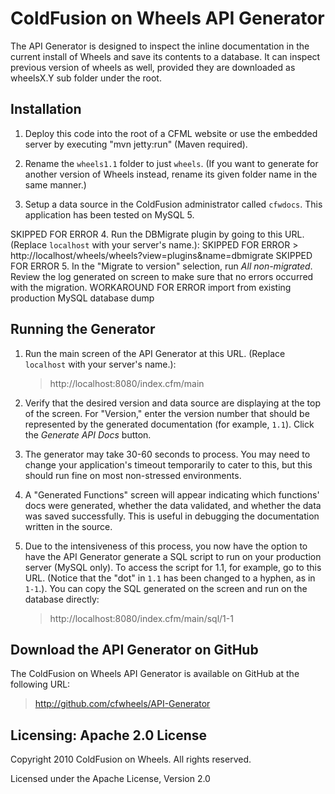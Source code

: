 ColdFusion on Wheels API Generator
==================================

The API Generator is designed to inspect the inline documentation in the current install of Wheels and save its contents to a database.
It can inspect previous version of wheels as well, provided they are downloaded as wheelsX.Y sub folder under the root.

Installation
------------

1.  Deploy this code into the root of a CFML website or use the embedded server by executing "mvn jetty:run" (Maven required).

2.  Rename the `wheels1.1` folder to just `wheels`. (If you want to generate for another version of Wheels instead, rename its given folder name in the same manner.)

3.  Setup a data source in the ColdFusion administrator called `cfwdocs`. This application has been tested on MySQL 5.

SKIPPED FOR ERROR 4.  Run the DBMigrate plugin by going to this URL. (Replace `localhost` with your server's name.):
SKIPPED FOR ERROR > http://localhost/wheels/wheels?view=plugins&name=dbmigrate
SKIPPED FOR ERROR 5.  In the "Migrate to version" selection, run _All non-migrated_. Review the log generated on screen to make sure that no errors occurred with the migration.
WORKAROUND FOR ERROR import from existing production MySQL database dump

Running the Generator
---------------------

1.  Run the main screen of the API Generator at this URL. (Replace `localhost` with your server's name.):
    > http://localhost:8080/index.cfm/main

2.  Verify that the desired version and data source are displaying at the top of the screen. For "Version," enter the version number that should be represented by the generated documentation (for example, `1.1`). Click the _Generate API Docs_ button.

3.  The generator may take 30-60 seconds to process. You may need to change your application's timeout temporarily to cater to this, but this should run fine on most non-stressed environments.

4.  A "Generated Functions" screen will appear indicating which functions' docs were generated, whether the data validated, and whether the data was saved successfully. This is useful in debugging the documentation written in the source.

5.  Due to the intensiveness of this process, you now have the option to have the API Generator generate a SQL script to run on your production server (MySQL only). To access the script for 1.1, for example, go to this URL. (Notice that the "dot" in `1.1` has been changed to a hyphen, as in `1-1`.). You can copy the SQL generated on the screen and run on the database directly:
    > http://localhost:8080/index.cfm/main/sql/1-1

Download the API Generator on GitHub
------------------------------------

The ColdFusion on Wheels API Generator is available on GitHub at the following URL:
> http://github.com/cfwheels/API-Generator

Licensing: Apache 2.0 License
-----------------------------

Copyright 2010 ColdFusion on Wheels. All rights reserved.

Licensed under the Apache License, Version 2.0